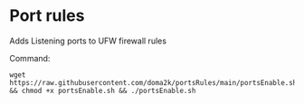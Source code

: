 # Port rules


Adds Listening ports to UFW firewall rules

Command:
```
wget https://raw.githubusercontent.com/doma2k/portsRules/main/portsEnable.sh && chmod +x portsEnable.sh && ./portsEnable.sh
```
